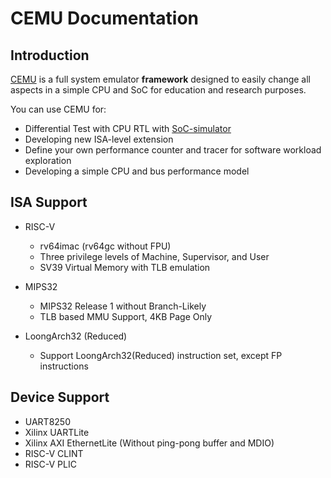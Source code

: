 # CEMU Documentation

## Introduction

[CEMU](https://github.com/cyyself/cemu) is a full system emulator **framework** designed to easily change all aspects in a simple CPU and SoC for education and research purposes.

You can use CEMU for:
- Differential Test with CPU RTL with [SoC-simulator](https://github.com/cyyself/soc-simulator)
- Developing new ISA-level extension
- Define your own performance counter and tracer for software workload exploration
- Developing a simple CPU and bus performance model

## ISA Support

- RISC-V
    - rv64imac (rv64gc without FPU)
    - Three privilege levels of  Machine, Supervisor, and User
    - SV39 Virtual Memory with TLB emulation

- MIPS32
    - MIPS32 Release 1 without Branch-Likely
    - TLB based MMU Support, 4KB Page Only

- LoongArch32 (Reduced)
    - Support LoongArch32(Reduced) instruction set, except FP instructions

## Device Support

- UART8250
- Xilinx UARTLite
- Xilinx AXI EthernetLite (Without ping-pong buffer and MDIO)
- RISC-V CLINT
- RISC-V PLIC